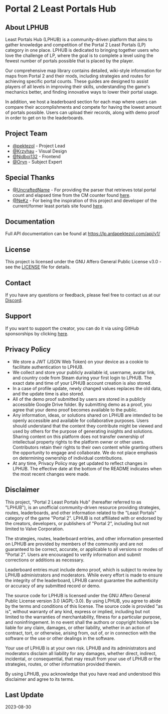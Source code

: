 # Portal 2 Least Portals Hub

## About LPHUB

Least Portals Hub (LPHUB) is a community-driven platform that aims to gather knowledge and competition of the Portal 2 Least Portals (LP) category in one place. LPHUB is dedicated to bringing together users who love the challenge of LP, where the goal is to complete a level using the fewest number of portals possible that is placed by the player.

Our comprehensive map library contains detailed, wiki-style information for maps from Portal 2 and their mods, including strategies and routes for achieving specific portal counts. These guides are designed to assist players of all levels in improving their skills, understanding the game's mechanics better, and finding innovative ways to lower their portal usage.

In addition, we host a leaderboard section for each map where users can compare their accomplishments and compete for having the lowest amount of portals possible. Users can upload their records, along with demo proof in order to get on to the leaderboards.

## Project Team

* [@pektezol](https://github.com/pektezol) - Project Lead
* [@Krzyhau](https://github.com/Krzyhau) - Visual Design
* [@Nidboj132](https://github.com/Nidboj132) - Frontend
* [@Oryn](https://github.com/Oryn-Goia) - Subject Expert

## Special Thanks

* [@UncraftedName](https://github.com/UncraftedName) - For providing the parser that retrieves total portal count and elapsed time from the CM counter found [here](https://github.com/UncraftedName/UntitledParser).
* [@NeKz](https://github.com/NeKzor) - For being the inspiration of this project and developer of the current/former least portals site found [here](https://lp.nekz.me/). 

## Documentation

Full API documentation can be found at https://lp.ardapektezol.com/api/v1/

## License

This project is licensed under the GNU Affero General Public License v3.0 - see the [LICENSE](https://github.com/pektezol/leastportalshub/blob/main/LICENSE) file for details.

## Contact

If you have any questions or feedback, please feel free to contact us at our [Discord](https://discord.gg/xq6TySyA4c).

## Support

If you want to support the creator, you can do it via using GitHub sponsorships by clicking [here](https://github.com/sponsors/pektezol).

## Privacy Policy

* We store a JWT (JSON Web Token) on your device as a cookie to facilitate authentication to LPHUB.
* We collect and store your publicly available id, username, avatar link, and country code from Steam during your first login to LPHUB. The exact date and time of your LPHUB account creation is also stored.
* In a case of profile update, newly changed values replaces the old data, and the update time is also stored.
* All of the demo proof submitted by users are stored in a publicly accessible Google Drive folder. By submitting demo as a proof, you agree that your demo proof becomes available to the public.
* Any information, ideas, or solutions shared on LPHUB are intended to be openly accessible and available for collaborative purposes. Users should understand that the content they contribute might be viewed and used by others for the purpose of generating insights and solutions. Sharing content on this platform does not transfer ownership of intellectual property rights to the platform owner or other users. Contributors retain their rights to their own content while granting others the opportunity to engage and collaborate. We do not place emphasis on determining ownership of individual contributions.
* At any time, Privacy Policy may get updated to reflect changes in LPHUB. The effective date at the bottom of the README indicates when the most recent changes were made.

## Disclaimer

This project, "Portal 2 Least Portals Hub" (hereafter referred to as "LPHUB"), is an unofficial community-driven resource providing strategies, routes, leaderboards, and other information related to the "Least Portals" category of the game "Portal 2". LPHUB is not affiliated with or endorsed by the creators, developers, or publishers of "Portal 2", including but not limited to Valve Corporation.

The strategies, routes, leaderboard entries, and other information presented on LPHUB are provided by members of the community and are not guaranteed to be correct, accurate, or applicable to all versions or modes of "Portal 2". Users are encouraged to verify information and submit corrections or additions as necessary.

Leaderboard entries must include demo proof, which is subject to review by LPHUB administrators and moderators. While every effort is made to ensure the integrity of the leaderboard, LPHUB cannot guarantee the authenticity or accuracy of any submitted record or demo.

The source code for LPHUB is licensed under the GNU Affero General Public License version 3.0 (AGPL-3.0). By using LPHUB, you agree to abide by the terms and conditions of this license. The source code is provided "as is", without warranty of any kind, express or implied, including but not limited to the warranties of merchantability, fitness for a particular purpose, and noninfringement. In no event shall the authors or copyright holders be liable for any claim, damages, or other liability, whether in an action of contract, tort, or otherwise, arising from, out of, or in connection with the software or the use or other dealings in the software.

Your use of LPHUB is at your own risk. LPHUB and its administrators and moderators disclaim all liability for any damages, whether direct, indirect, incidental, or consequential, that may result from your use of LPHUB or the strategies, routes, or other information provided therein.

By using LPHUB, you acknowledge that you have read and understood this disclaimer and agree to its terms.

## Last Update

2023-08-30